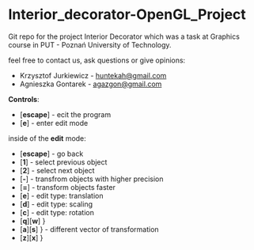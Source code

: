 ﻿# Interior_decorator-OpenGL_Project
Git repo for the project Interior Decorator which was a task at
Graphics course in PUT - Poznań University of Technology.

feel free to contact us, ask questions or give opinions:
* Krzysztof Jurkiewicz - huntekah@gmail.com
* Agnieszka Gontarek - agazgon@gmail.com


**Controls**:

* [**escape**] - ecit the program
* [**e**] - enter edit mode

inside of the **edit** mode:

* [**escape**] - go back
* [**1**] - select previous object 
* [**2**] - select next object
* [**-**] - transfrom objects with higher precision
* [**=**] - transform objects faster
* [**e**] - edit type: translation
* [**d**] - edit type: scaling
* [**c**] - edit type: rotation
* [**q**][**w**]  }
* [**a**][**s**]  } - different vector of transformation
* [**z**][**x**]  }
